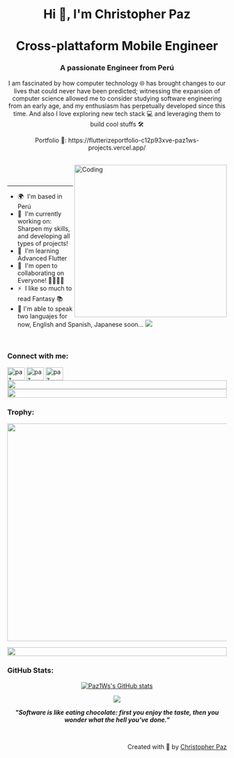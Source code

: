  <!--[![logo](https://raw.githubusercontent.com/supuna97/supuna97/main/supun-new.png)
<img align="left" src="https://user-images.githubusercontent.com/65187002/144930161-2f783401-8d27-4fdf-a2f7-cc0ba32f1f1f.gif" width="21%" style="display:inline;"><img align="right" src="https://user-images.githubusercontent.com/65187002/144930161-2f783401-8d27-4fdf-a2f7-cc0ba32f1f1f.gif" width="21%" style="display:inline;">
](url)--> 
<h1 align="center">Hi 👋, I'm Christopher Paz</h1>

<h1 align="center">
Cross-plattaform Mobile Engineer</h1>
<h3 align="center">A passionate Engineer from Perú</h3>
<p align="center">I am fascinated by how computer technology 🌐 has brought changes to our lives that could never have been predicted; witnessing the expansion of computer science allowed me to consider studying software engineering from an early age, and my enthusiasm has perpetually developed since this time. And also I love exploring new tech stack 💻 and leveraging them to build cool stuffs 🛠️</p>
<p align="center"> 
 <p align="center">Portfolio 💼: https://flutterizeportfolio-c12p93xve-paz1ws-projects.vercel.app/</p>
</p>


<br>

<img align="right" alt="Coding" width="350" src="https://user-images.githubusercontent.com/74038190/229223263-cf2e4b07-2615-4f87-9c38-e37600f8381a.gif">
<br><br>

-----------------------------------------------

* 🌍  I'm based in Perú
* 🚀  I'm currently working on: Sharpen my skills, and developing all types of projects!
* 🧠  I'm learning Advanced Flutter
* 🤝  I'm open to collaborating on Everyone! 👨‍👩‍👧‍👦
* ⚡  I like so much to read Fantasy 📚
* 🔣  I'm able to speak two languajes for now, English and Spanish, Japanese soon...
[![](https://visitcount.itsvg.in/api?id=Paz1Ws&icon=6&color=0)](https://visitcount.itsvg.in)

<br>
<h3 align="left">Connect with me:</h3>
<p align="left">
<a href="https://www.linkedin.com/in/christopher-paz-leon-745760202/" target="_blank"><img align="center" src="https://raw.githubusercontent.com/rahuldkjain/github-profile-readme-generator/master/src/images/icons/Social/linked-in-alt.svg" alt="paz" height="30" width="40" /></a>
<a href="https://stackoverflow.com/users/24163146/paz1ws" target="_blank"><img align="center" src="https://raw.githubusercontent.com/rahuldkjain/github-profile-readme-generator/master/src/images/icons/Social/stack-overflow.svg" alt="paz" height="30" width="40" /></a>
<a href="mailto:rewardmnx@gmail.com" target="_blank"><img align="center" src="https://skillicons.dev/icons?i=gmail"alt="paz" height="30" width="40" /></a>

<br>

<img src="https://i.imgur.com/dBaSKWF.gif" height="20" width="100%">



<img src="https://i.imgur.com/dBaSKWF.gif" height="20" width="100%">

<h3 align="left">Trophy:</h3>

<p align="center">
<img src="https://github-trophies.vercel.app/?username=Paz1Ws&theme=onestar&no-frame=false&no-bg=false&margin-w=4"  width="800px" height="500px"></p>
  


<img src="https://i.imgur.com/dBaSKWF.gif" height="20" width="100%">

<h3 align="left">GitHub Stats:</h3>
<div align="center">


<a href="http://www.github.com/Paz1Ws"><img src="https://github-readme-stats.vercel.app/api?username=Paz1Ws&theme=highcontrast&hide_border=false&include_all_commits=true&count_private=true" alt="Paz1Ws's GitHub stats" /></a>

<a href="http://www.github.com/Paz1Ws"><img src="https://github-readme-streak-stats.herokuapp.com/?user=Paz1Ws&theme=highcontrast&hide_border=false" /></a>




<em><b>"Software is like eating chocolate: first you enjoy the taste, then you wonder what the hell you've done."

</b></em>

<br>
<p align="right" > Created with 🧡 by <a href="http://supun.traditionalme.life">Christopher Paz</a></p>
